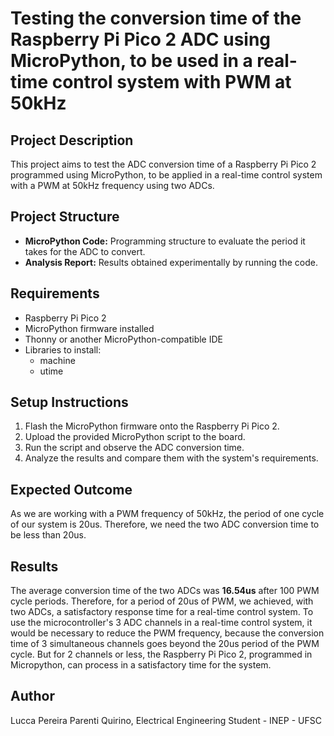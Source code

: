 # Testing the conversion time of the Raspberry Pi Pico 2 ADC using MicroPython, to be used in a real-time control system with PWM at 50kHz

## Project Description
This project aims to test the ADC conversion time of a Raspberry Pi Pico 2 programmed using MicroPython, to be applied in a real-time control system with a PWM at 50kHz frequency using two ADCs.

## Project Structure
- **MicroPython Code:** Programming structure to evaluate the period it takes for the ADC to convert.
- **Analysis Report:** Results obtained experimentally by running the code.

## Requirements
- Raspberry Pi Pico 2
- MicroPython firmware installed
- Thonny or another MicroPython-compatible IDE
- Libraries to install:
  - machine
  - utime

## Setup Instructions
1. Flash the MicroPython firmware onto the Raspberry Pi Pico 2.
2. Upload the provided MicroPython script to the board.
3. Run the script and observe the ADC conversion time.
4. Analyze the results and compare them with the system's requirements.

## Expected Outcome
As we are working with a PWM frequency of 50kHz, the period of one cycle of our system is 20us. Therefore, we need the two ADC conversion time to be less than 20us.

## Results
The average conversion time of the two ADCs was **16.54us** after 100 PWM cycle periods.
Therefore, for a period of 20us of PWM, we achieved, with two ADCs, a satisfactory response time for a real-time control system.
To use the microcontroller's 3 ADC channels in a real-time control system, it would be necessary to reduce the PWM frequency, because the conversion time of 3 simultaneous channels goes beyond the 20us period of the PWM cycle.
But for 2 channels or less, the Raspberry Pi Pico 2, programmed in Micropython, can process in a satisfactory time for the system.

## Author
Lucca Pereira Parenti Quirino, Electrical Engineering Student - INEP - UFSC

